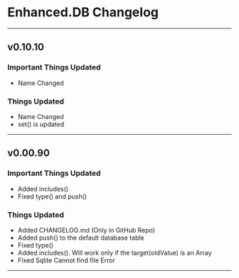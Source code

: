 # Enhanced.DB Changelog

---

## v0.10.10

### Important Things Updated
- Name Changed

### Things Updated
- Name Changed
- set() is updated

---

## v0.00.90

### Important Things Updated
- Added includes()
- Fixed type() and push()

### Things Updated
- Added CHANGELOG.md (Only in GitHub Repo)
- Added push() to the default database table
- Fixed type()
- Added includes(). Will work only if the target(oldValue) is an Array
- Fixed Sqlite Cannot find file Error

---
